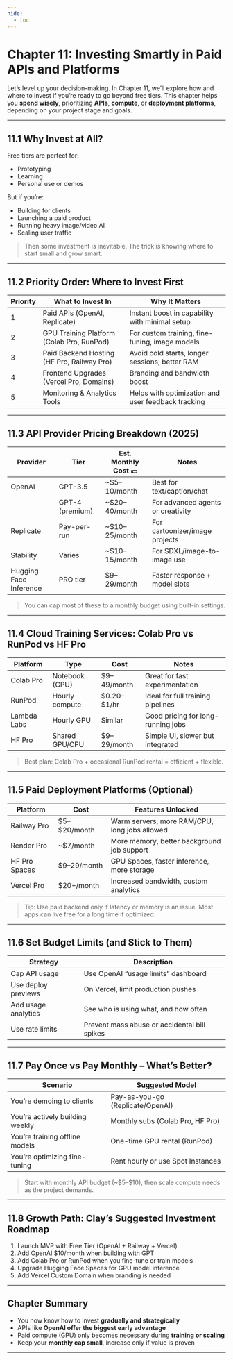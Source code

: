 ```yaml
---
hide:
  - toc
---
```


# Chapter 11: Investing Smartly in Paid APIs and Platforms

Let’s level up your decision-making. In Chapter 11, we’ll explore how and where to invest if you’re ready to go beyond free tiers. This chapter helps you **spend wisely**, prioritizing **APIs**, **compute**, or **deployment platforms**, depending on your project stage and goals.

---

## 11.1 Why Invest at All?

Free tiers are perfect for:

* Prototyping
* Learning
* Personal use or demos

But if you’re:

* Building for clients
* Launching a paid product
* Running heavy image/video AI
* Scaling user traffic

> Then some investment is inevitable. The trick is knowing where to start small and grow smart.

---

## 11.2 Priority Order: Where to Invest First

| Priority | What to Invest In                          | Why It Matters                                     |
| -------- | ------------------------------------------ | -------------------------------------------------- |
| 1        | Paid APIs (OpenAI, Replicate)              | Instant boost in capability with minimal setup     |
| 2        | GPU Training Platform (Colab Pro, RunPod)  | For custom training, fine-tuning, image models     |
| 3        | Paid Backend Hosting (HF Pro, Railway Pro) | Avoid cold starts, longer sessions, better RAM     |
| 4        | Frontend Upgrades (Vercel Pro, Domains)    | Branding and bandwidth boost                       |
| 5        | Monitoring & Analytics Tools               | Helps with optimization and user feedback tracking |

---

## 11.3 API Provider Pricing Breakdown (2025)

| Provider               | Tier            | Est. Monthly Cost 💵 | Notes                             |
| ---------------------- | --------------- | -------------------- | --------------------------------- |
| OpenAI                 | GPT-3.5         | \~\$5–10/month       | Best for text/caption/chat        |
|                        | GPT-4 (premium) | \~\$20–40/month      | For advanced agents or creativity |
| Replicate              | Pay-per-run     | \~\$10–25/month      | For cartoonizer/image projects    |
| Stability              | Varies          | \~\$10–15/month      | For SDXL/image-to-image use       |
| Hugging Face Inference | PRO tier        | \$9–29/month         | Faster response + model slots     |

> You can cap most of these to a monthly budget using built-in settings.

---

## 11.4 Cloud Training Services: Colab Pro vs RunPod vs HF Pro

| Platform    | Type           | Cost          | Notes                              |
| ----------- | -------------- | ------------- | ---------------------------------- |
| Colab Pro   | Notebook (GPU) | \$9–49/month  | Great for fast experimentation     |
| RunPod      | Hourly compute | \$0.20–\$1/hr | Ideal for full training pipelines  |
| Lambda Labs | Hourly GPU     | Similar       | Good pricing for long-running jobs |
| HF Pro      | Shared GPU/CPU | \$9–29/month  | Simple UI, slower but integrated   |

> Best plan: Colab Pro + occasional RunPod rental = efficient + flexible.

---

## 11.5 Paid Deployment Platforms (Optional)

| Platform      | Cost           | Features Unlocked                             |
| ------------- | -------------- | --------------------------------------------- |
| Railway Pro   | \$5–\$20/month | Warm servers, more RAM/CPU, long jobs allowed |
| Render Pro    | \~\$7/month    | More memory, better background job support    |
| HF Pro Spaces | \$9–29/month   | GPU Spaces, faster inference, more storage    |
| Vercel Pro    | \$20+/month    | Increased bandwidth, custom analytics         |

> Tip: Use paid backend only if latency or memory is an issue. Most apps can live free for a long time if optimized.

---

## 11.6 Set Budget Limits (and Stick to Them)

| Strategy            | Description                                  |
| ------------------- | -------------------------------------------- |
| Cap API usage       | Use OpenAI “usage limits” dashboard          |
| Use deploy previews | On Vercel, limit production pushes           |
| Add usage analytics | See who is using what, and how often         |
| Use rate limits     | Prevent mass abuse or accidental bill spikes |

---

## 11.7 Pay Once vs Pay Monthly – What’s Better?

| Scenario                        | Suggested Model                   |
| ------------------------------- | --------------------------------- |
| You’re demoing to clients       | Pay-as-you-go (Replicate/OpenAI)  |
| You’re actively building weekly | Monthly subs (Colab Pro, HF Pro)  |
| You’re training offline models  | One-time GPU rental (RunPod)      |
| You’re optimizing fine-tuning   | Rent hourly or use Spot Instances |

> Start with monthly API budget (\~\$5–\$10), then scale compute needs as the project demands.

---

## 11.8 Growth Path: Clay’s Suggested Investment Roadmap

1. Launch MVP with Free Tier (OpenAI + Railway + Vercel)
2. Add OpenAI \$10/month when building with GPT
3. Add Colab Pro or RunPod when you fine-tune or train models
4. Upgrade Hugging Face Spaces for GPU model inference
5. Add Vercel Custom Domain when branding is needed

---

## Chapter Summary

* You now know how to invest **gradually and strategically**
* APIs like **OpenAI offer the biggest early advantage**
* Paid compute (GPU) only becomes necessary during **training or scaling**
* Keep your **monthly cap small**, increase only if value is proven

---